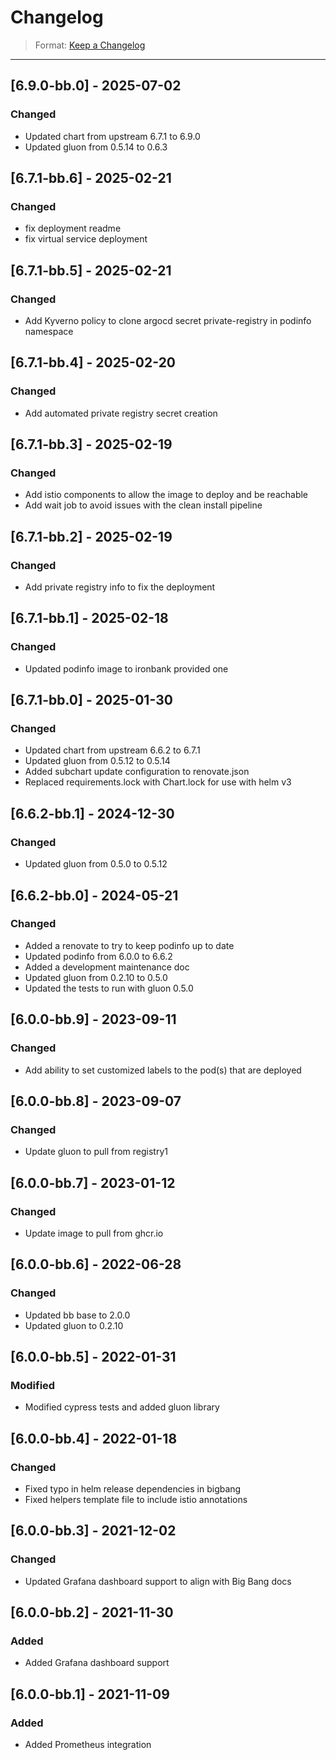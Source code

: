 # Changelog

> Format: [Keep a Changelog](https://keepachangelog.com/en/1.0.0/)

---
## [6.9.0-bb.0] - 2025-07-02

### Changed

- Updated chart from upstream 6.7.1 to 6.9.0
- Updated gluon from 0.5.14 to 0.6.3

## [6.7.1-bb.6] - 2025-02-21

### Changed

- fix deployment readme
- fix virtual service deployment

## [6.7.1-bb.5] - 2025-02-21

### Changed

- Add Kyverno policy to clone argocd secret private-registry in podinfo namespace

## [6.7.1-bb.4] - 2025-02-20

### Changed

- Add automated private registry secret creation 

## [6.7.1-bb.3] - 2025-02-19

### Changed

- Add istio components to allow the image to deploy and be reachable
- Add wait job to avoid issues with the clean install pipeline

## [6.7.1-bb.2] - 2025-02-19

### Changed

- Add private registry info to fix the deployment

## [6.7.1-bb.1] - 2025-02-18

### Changed

- Updated podinfo image to ironbank provided one

## [6.7.1-bb.0] - 2025-01-30

### Changed

- Updated chart from upstream 6.6.2 to 6.7.1
- Updated gluon from 0.5.12 to 0.5.14
- Added subchart update configuration to renovate.json
- Replaced requirements.lock with Chart.lock for use with helm v3

## [6.6.2-bb.1] - 2024-12-30

### Changed

- Updated gluon from 0.5.0 to 0.5.12

## [6.6.2-bb.0] - 2024-05-21

### Changed

- Added a renovate to try to keep podinfo up to date
- Updated podinfo from 6.0.0 to 6.6.2
- Added a development maintenance doc
- Updated gluon from 0.2.10 to 0.5.0
- Updated the tests to run with gluon 0.5.0

## [6.0.0-bb.9] - 2023-09-11

### Changed

- Add ability to set customized labels to the pod(s) that are deployed

## [6.0.0-bb.8] - 2023-09-07

### Changed

- Update gluon to pull from registry1

## [6.0.0-bb.7] - 2023-01-12

### Changed

- Update image to pull from ghcr.io

## [6.0.0-bb.6] - 2022-06-28

### Changed

- Updated bb base to 2.0.0
- Updated gluon to 0.2.10

## [6.0.0-bb.5] - 2022-01-31

### Modified

- Modified cypress tests and added gluon library

## [6.0.0-bb.4] - 2022-01-18

### Changed

- Fixed typo in helm release dependencies in bigbang
- Fixed helpers template file to include istio annotations

## [6.0.0-bb.3] - 2021-12-02

### Changed

- Updated Grafana dashboard support to align with Big Bang docs

## [6.0.0-bb.2] - 2021-11-30

### Added

- Added Grafana dashboard support

## [6.0.0-bb.1] - 2021-11-09

### Added

- Added Prometheus integration
